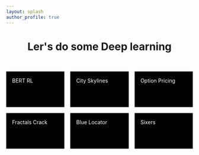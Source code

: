 ```yaml
---
layout: splash
author_profile: true
---
```



<h1 align="center">Ler's do some Deep learning</h1>

<div class="cards">
  <div class="card">BERT RL</div>
  <div class="card">City Skylines</div>
  <div class="card">Option Pricing</div>
  <div class="card">Fractals Crack</div>
  <div class="card">Blue Locator</div>
  <div class="card">Sixers</div>
</div>

<style>

.card {
  background-color: black;
  color: white;
  padding: 1rem;
  height: 4rem;
}

.cards {
  max-width: 1200px;
  margin: 50px auto;
  display: grid;
  grid-gap: 1rem;
}

/* Screen larger than 600px? 2 column */
@media (min-width: 600px) {
  .cards { grid-template-columns: repeat(2, 1fr); }
}

/* Screen larger than 900px? 3 columns */
@media (min-width: 900px) {
  .cards { grid-template-columns: repeat(3, 1fr); }
}
</style>